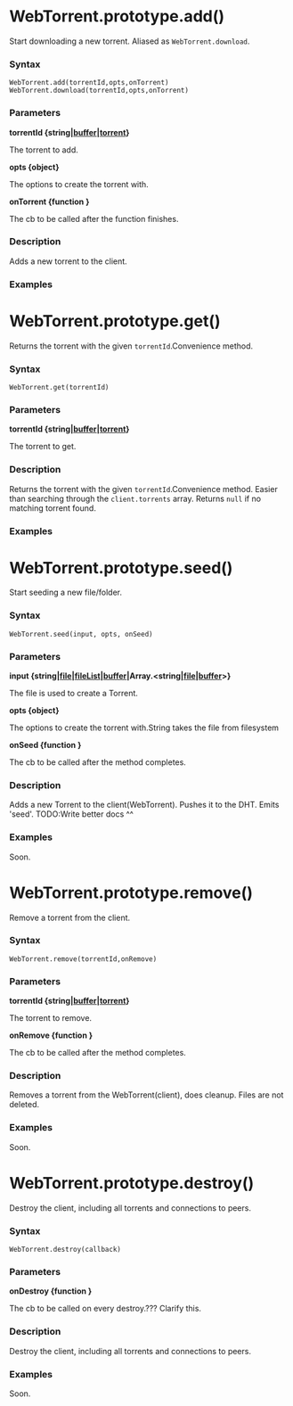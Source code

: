 # WebTorrent.prototype.add()

 Start downloading a new torrent. Aliased as `WebTorrent.download`.

### Syntax
    WebTorrent.add(torrentId,opts,onTorrent) WebTorrent.download(torrentId,opts,onTorrent)
### Parameters
 **torrentId  {string|[buffer](https://github.com/feross/buffer/blob/master/index.js)|[torrent](https://github.com/OlaviSau/webtorrent-docs/edit/master/lib/torrent.md)}**
 
 The torrent to add.
 
 
 **opts {object}**
 
 The options to create the torrent with.
 
 
  <b>onTorrent {function }</b>
   
   
   The cb to be called after the function finishes.
   
### Description
Adds a new torrent to the client.
### Examples
# WebTorrent.prototype.get()

 Returns the torrent with the given `torrentId`.Convenience method.

### Syntax
    WebTorrent.get(torrentId)
### Parameters
 **torrentId  {string|[buffer](https://github.com/feross/buffer/blob/master/index.js)|[torrent](https://github.com/OlaviSau/webtorrent-docs/edit/master/lib/torrent.md)}**
 
 The torrent to get.
 

### Description
Returns the torrent with the given `torrentId`.Convenience method. Easier than
 searching through the `client.torrents` array. Returns `null` if no matching torrent
 found.
### Examples
# WebTorrent.prototype.seed()

 Start seeding a new file/folder.

### Syntax
    WebTorrent.seed(input, opts, onSeed)
### Parameters
 **input  {string|[file](https://developer.mozilla.org/en/docs/Web/API/File)|[fileList](https://developer.mozilla.org/en-US/docs/Web/API/FileList)|[buffer](https://github.com/feross/buffer/blob/master/index.js)|Array.&#60;string|[file](https://developer.mozilla.org/en/docs/Web/API/File)|[buffer](https://github.com/feross/buffer/blob/master/index.js)&#62;}**
 
 The file is used to create a Torrent.
 
 
 **opts {object}**
 
 The options to create the torrent with.String takes the file from filesystem
 
 
   <b>onSeed {function }</b>
   
   
   The cb to be called after the method completes.
   
### Description
Adds a new Torrent to the client(WebTorrent). Pushes it to the DHT. Emits 'seed'. TODO:Write better docs ^^
### Examples
 Soon.
# WebTorrent.prototype.remove()

 Remove a torrent from the client.

### Syntax
    WebTorrent.remove(torrentId,onRemove)
### Parameters
 **torrentId  {string|[buffer](https://github.com/feross/buffer/blob/master/index.js)|[torrent](https://github.com/OlaviSau/webtorrent-docs/edit/master/lib/torrent.md)}**
 
 The torrent to remove.
 
 
   <b>onRemove {function }</b>
   
   
   The cb to be called after the method completes.
   
### Description
Removes a torrent from the WebTorrent(client), does cleanup. Files are not deleted.
### Examples
 Soon.
# WebTorrent.prototype.destroy()

 Destroy the client, including all torrents and connections to peers.

### Syntax
    WebTorrent.destroy(callback)
### Parameters

 
   <b>onDestroy {function }</b>
   
   
   The cb to be called on every destroy.??? Clarify this.
   
### Description
Destroy the client, including all torrents and connections to peers.
### Examples
 Soon.
